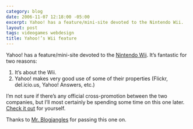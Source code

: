 ```yaml
---
category: blog
date: 2006-11-07 12:18:00 -05:00
excerpt: Yahoo! has a feature/mini-site devoted to the Nintendo Wii.
layout: post
tags: videogames webdesign
title: Yahoo!’s Wii feature
---
```


Yahoo! has a feature/mini-site devoted to the [Nintendo Wii](http://wii.nintendo.com/). It’s fantastic for two reasons:

1. It’s about the Wii.
2. Yahoo! makes very good use of some of their properties (Flickr, del.icio.us, Yahoo! Answers, etc.)

I’m not sure if there’s any official cross-promotion between the two companies, but I’ll most certainly be spending some time on this one later. [Check it out](http://wii.yahoo.com/) for yourself.

Thanks to [Mr. Blogjangles](http://www.blogjangles.com/) for passing this one on.